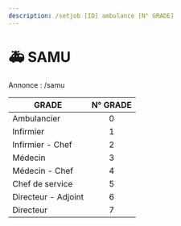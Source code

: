 ```yaml
---
description: /setjob [ID] ambulance [N° GRADE]
---
```


# 🚑 SAMU

Annonce : /samu

| GRADE               | N° GRADE |
| ------------------- | :------: |
| Ambulancier         |     0    |
| Infirmier           |     1    |
| Infirmier - Chef    |     2    |
| Médecin             |     3    |
| Médecin - Chef      |     4    |
| Chef de service     |     5    |
| Directeur - Adjoint |     6    |
| Directeur           |     7    |
